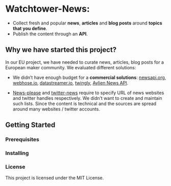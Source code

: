 # Watchtower-News:

- Collect fresh and popular **news**, **articles** and **blog posts** around **topics that you define**. 
- Publish the content through an **API**.

## Why we have started this project?

In our EU project, we have needed to curate news, articles, blog posts for a European maker community. We evaluated different solutions:
- We didn’t have enough budget for a **commercial solutions**: [newsapi.org](https://www.newsapi.org), [webhose.io](https://www.webhose.io), [datastreamer.io](https://www.datastreamer.io), [twingly](https://www.twingly.com), [Aylien News API](https://www.aylien.com/news-api).

- [News-please](https://github.com/fhamborg/news-please) and [twitter-news](https://github.com/mishakob/twitter-news) require to specify URL of news websites and twitter handles respectively. We didn’t want to create and maintain such lists. Since the content is technical and the sources are spread around many websites / twitter accounts. 

## Getting Started

### Prerequisites

### Installing

### License
This project is licensed under the MIT License.
